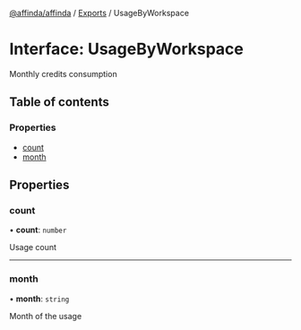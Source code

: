 [@affinda/affinda](../README.md) / [Exports](../modules.md) / UsageByWorkspace

# Interface: UsageByWorkspace

Monthly credits consumption

## Table of contents

### Properties

- [count](UsageByWorkspace.md#count)
- [month](UsageByWorkspace.md#month)

## Properties

### count

• **count**: `number`

Usage count

___

### month

• **month**: `string`

Month of the usage
